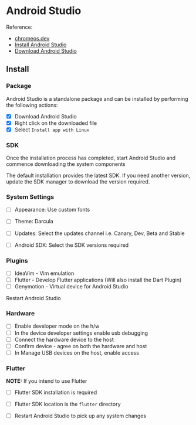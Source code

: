 # Android Studio

Reference: 

* [chromeos.dev](https://chromeos.dev/en/android-environment)
* [Install Android Studio](https://developer.android.com/studio/install#chrome-os)
* [Download Android Studio](https://developer.android.com/studio)


## Install

### Package
Android Studio is a standalone package and can be installed by performing the following actions:

- [x] Download Android Studio
- [x] Right click on the downloaded file
- [x] Select `Install app with Linux`

###  SDK 

Once the installation process has completed, start Android Studio and commence downloading the system components

The default installation provides the latest SDK. If you need another version, update the SDK manager to download 
the version required.

### System Settings

- [ ] Appearance: Use custom fonts
- [ ] Theme: Darcula
- [ ] Updates: Select the updates channel i.e. Canary, Dev, Beta and Stable
- [ ] Android SDK: Select the SDK versions required


### Plugins

- [ ] IdeaVim - Vim emulation
- [ ] Flutter - Develop Flutter applications (Will also install the Dart Plugin)
- [ ] Genymotion - Virtual device for Android Studio

Restart Android Studio

### Hardware

- [ ] Enable developer mode on the h/w
- [ ] In the device developer settings enable usb debugging
- [ ] Connect the hardware device to the host
- [ ] Confirm device - agree on both the hardware and host
- [ ] In Manage USB devices on the host, enable access

### Flutter

__NOTE:__ If you intend to use Flutter 

- [ ] Flutter SDK installation is required
- [ ] Flutter SDK location is the `flutter` directory
- [ ] Restart Android Studio to pick up any system changes
 
